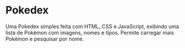 
# Pokedex

Uma Pokedex simples feita com HTML, CSS e JavaScript, exibindo uma lista de Pokémon com imagens, nomes e tipos. Permite carregar mais Pokémon e pesquisar por nome.


